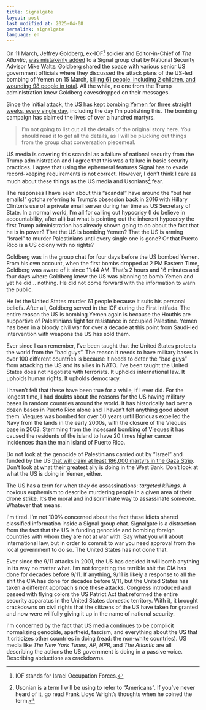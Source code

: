 ```yaml
---
title: Signalgate
layout: post
last_modified_at: 2025-04-08
permalink: signalgate
language: en
---
```

On 11 March, Jeffrey Goldberg, ex-IOF[^1] soldier and Editor-in-Chief of _The Atlantic_, [was mistakenly added](https://archive.md/JIxF8) to a Signal group chat by National Security Advisor Mike Waltz. Goldberg shared the space with various senior US government officials where they discussed the attack plans of the US-led bombing of Yemen on 15 March, [killing 61 people, including 2 children, and wounding 98 people in total](https://www.aljazeera.com/news/2025/3/16/houthis-vow-response-as-us-says-unrelenting-strikes-to-continue-in-yemen). All the while, no one from the Trump administration knew Goldberg eavesdropped on their messages. 

Since the initial attack, [the US has kept bombing Yemen for three straight weeks, every single day](https://en.wikipedia.org/wiki/March–April_2025_United_States_attacks_in_Yemen#Strikes), including the day I’m publishing this. The bombing campaign has claimed the lives of over a hundred martyrs.

> I’m not going to list out all the details of the original story here. You should read it to get all the details, as I will be plucking out things from the group chat conversation piecemeal.

US media is covering this scandal as a failure of national security from the Trump administration and I agree that this was a failure in basic security practices. I agree that using the ephemeral features Signal has to evade record-keeping requirements is not correct. However, I don’t think I care as much about these things as the US media and Usonians[^2] fear.

The responses I have seen about this “scandal” have around the “but her emails!” gotcha referring to Trump’s obsession back in 2016 with Hillary Clinton’s use of a private email server during her time as US Secretary of State. In a normal world, I’m all for calling out hypocrisy (I do believe in accountability, after all) but what is pointing out the inherent hypocrisy the first Trump administration has already shown going to do about the fact that he is in power? That the US is bombing Yemen? That the US is arming “Israel” to murder Palestinians until every single one is gone? Or that Puerto Rico is a US colony with no rights?

Goldberg was in the group chat for four days before the US bombed Yemen. From his own account, when the first bombs dropped at 2 PM Eastern Time, Goldberg was aware of it since 11:44 AM. That’s 2 hours and 16 minutes and four days where Goldberg knew the US was planning to bomb Yemen and yet he did… nothing. He did not come forward with the information to warn the public. 

He let the United States murder 61 people because it suits his personal beliefs. After all, Goldberg served in the IOF during the First Intifada. The entire reason the US is bombing Yemen again is because the Houthis are supportive of Palestinians fight for resistance in occupied Palestine. Yemen has been in a bloody civil war for over a decade at this point from Saudi-led intervention with weapons the US has sold them.

Ever since I can remember, I’ve been taught that the United States protects the world from the “bad guys”. The reason it needs to have military bases in over 100 different countries is because it needs to deter the “bad guys” from attacking the US and its allies in NATO. I’ve been taught the United States does not negotiate with terrorists. It upholds international law. It upholds human rights. It upholds democracy.

I haven’t felt that these have been true for a while, if I ever did. For the longest time, I had doubts about the reasons for the US having military bases in random countries around the world. It has historically had over a dozen bases in Puerto Rico alone and I haven’t felt anything good about them. Vieques was bombed for over 50 years until Boricuas expelled the Navy from the lands in the early 2000s, with the closure of the Vieques base in 2003. Stemming from the incessant bombing of Vieques it has caused the residents of the island to have 20 times higher cancer incidences than the main island of Puerto Rico.

Do not look at the genocide of Palestinians carried out by “Israel” and funded by the US [that will claim at least 186,000 martyrs in the Gaza Strip](https://www.thelancet.com/journals/lancet/article/PIIS0140-6736(24)01169-3/fulltext). Don't look at what their greatest ally is doing in the West Bank. Don’t look at what the US is doing in Yemen, either.

The US has a term for when _they_ do assassinations: *targeted killings*. A noxious euphemism to describe murdering people in a given area of their drone strike. It’s the moral and indiscriminate way to assassinate someone. Whatever that means.


I'm tired. I’m not 100% concerned about the fact these idiots  shared classified information inside a Signal group chat. Signalgate is a distraction from the fact that the US is funding genocide and bombing foreign countries with whom they are not at war with. Say what you will about international law, but in order to commit to war you need approval from the local government to do so. The United States has not done that.

Ever since the 9/11 attacks in 2001, the US has decided it will bomb anything in its way no matter what. I’m not forgetting the terrible shit the CIA has done for decades before 9/11. If anything, 9/11 is likely a response to all the shit the CIA has done for decades before 9/11, but the United States has taken a different approach since these attacks. Congress introduced and passed with flying colors the US Patriot Act that reformed the entire security apparatus in the United States domestic territory. With it, it brought crackdowns on civil rights that the citizens of the US have taken for granted and now were willfully giving it up in the name of national security.

I'm concerned by the fact that US media continues to be complicit normalizing genocide, apartheid, fascism, and everything about the US that it criticizes other countries in doing (read: the non-white countries). US media like *The New York Times*, *AP*, *NPR*, and *The Atlantic* are all describing the actions the US government is doing in a passive voice. Describing abductions as crackdowns.

[^1]: IOF stands for Israel Occupation Forces.
[^2]: Usonian is a term I will be using to refer to “Americans”. If you’ve never heard of it, go read Frank Lloyd Wright’s thoughts when he coined the term.

